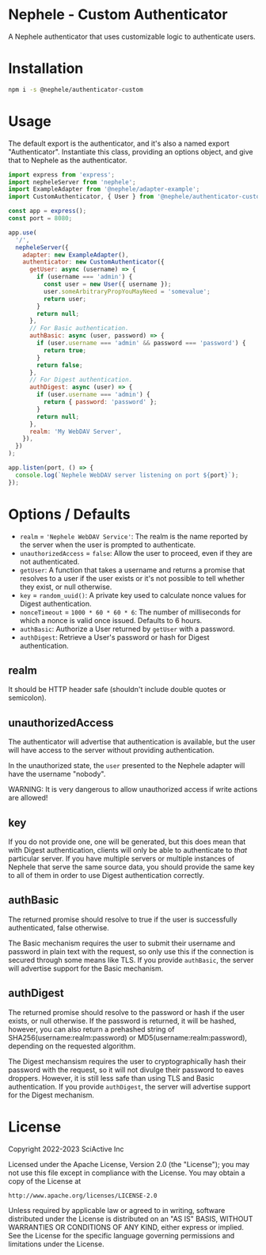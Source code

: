 # Nephele - Custom Authenticator

A Nephele authenticator that uses customizable logic to authenticate users.

# Installation

```sh
npm i -s @nephele/authenticator-custom
```

# Usage

The default export is the authenticator, and it's also a named export "Authenticator". Instantiate this class, providing an options object, and give that to Nephele as the authenticator.

```js
import express from 'express';
import nepheleServer from 'nephele';
import ExampleAdapter from '@nephele/adapter-example';
import CustomAuthenticator, { User } from '@nephele/authenticator-custom';

const app = express();
const port = 8080;

app.use(
  '/',
  nepheleServer({
    adapter: new ExampleAdapter(),
    authenticator: new CustomAuthenticator({
      getUser: async (username) => {
        if (username === 'admin') {
          const user = new User({ username });
          user.someArbitraryPropYouMayNeed = 'somevalue';
          return user;
        }
        return null;
      },
      // For Basic authentication.
      authBasic: async (user, password) => {
        if (user.username === 'admin' && password === 'password') {
          return true;
        }
        return false;
      },
      // For Digest authentication.
      authDigest: async (user) => {
        if (user.username === 'admin') {
          return { password: 'password' };
        }
        return null;
      },
      realm: 'My WebDAV Server',
    }),
  })
);

app.listen(port, () => {
  console.log(`Nephele WebDAV server listening on port ${port}`);
});
```

# Options / Defaults

- `realm` = `'Nephele WebDAV Service'`: The realm is the name reported by the server when the user is prompted to authenticate.
- `unauthorizedAccess` = `false`: Allow the user to proceed, even if they are not authenticated.
- `getUser`: A function that takes a username and returns a promise that resolves to a user if the user exists or it's not possible to tell whether they exist, or null otherwise.
- `key` = `random_uuid()`: A private key used to calculate nonce values for Digest authentication.
- `nonceTimeout` = `1000 * 60 * 60 * 6`: The number of milliseconds for which a nonce is valid once issued. Defaults to 6 hours.
- `authBasic`: Authorize a User returned by `getUser` with a password.
- `authDigest`: Retrieve a User's password or hash for Digest authentication.

## realm

It should be HTTP header safe (shouldn't include double quotes or semicolon).

## unauthorizedAccess

The authenticator will advertise that authentication is available, but the user will have access to the server without providing authentication.

In the unauthorized state, the `user` presented to the Nephele adapter will have the username "nobody".

WARNING: It is very dangerous to allow unauthorized access if write actions are allowed!

## key

If you do not provide one, one will be generated, but this does mean that with Digest authentication, clients will only be able to authenticate to _that_ particular server. If you have multiple servers or multiple instances of Nephele that serve the same source data, you should provide the same key to all of them in order to use Digest authentication correctly.

## authBasic

The returned promise should resolve to true if the user is successfully authenticated, false otherwise.

The Basic mechanism requires the user to submit their username and password in plain text with the request, so only use this if the connection is secured through some means like TLS. If you provide `authBasic`, the server will advertise support for the Basic mechanism.

## authDigest

The returned promise should resolve to the password or hash if the user exists, or null otherwise. If the password is returned, it will be hashed, however, you can also return a prehashed string of SHA256(username:realm:password) or MD5(username:realm:password), depending on the requested algorithm.

The Digest mechansism requires the user to cryptographically hash their password with the request, so it will not divulge their password to eaves droppers. However, it is still less safe than using TLS and Basic authentication. If you provide `authDigest`, the server will advertise support for the Digest mechanism.

# License

Copyright 2022-2023 SciActive Inc

Licensed under the Apache License, Version 2.0 (the "License");
you may not use this file except in compliance with the License.
You may obtain a copy of the License at

    http://www.apache.org/licenses/LICENSE-2.0

Unless required by applicable law or agreed to in writing, software
distributed under the License is distributed on an "AS IS" BASIS,
WITHOUT WARRANTIES OR CONDITIONS OF ANY KIND, either express or implied.
See the License for the specific language governing permissions and
limitations under the License.
